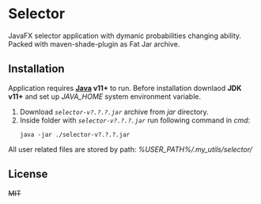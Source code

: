 # **Selector**

JavaFX selector application with dymanic probabilities changing ability.
Packed with maven-shade-plugin as Fat Jar archive.

## Installation

Application requires **[Java](https://www.oracle.com/java/technologies/javase/) v11+** to run.
Before installation downlaod **JDK v11+** and set up *JAVA_HOME* system environment variable.

1. Download *`selector-v?.?.?.jar`* archive from *jar* directory.
2. Inside folder with *`selector-v?.?.?.jar`* run following command in *cmd*:
    ```
    java -jar ./selector-v?.?.?.jar
    ```

All user related files are stored by path: *%USER_PATH%/.my_utils/selector/*

## License

~~MIT~~
